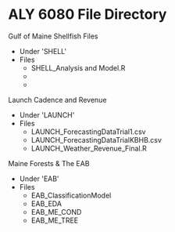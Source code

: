 # ALY 6080 File Directory

Gulf of Maine Shellfish Files 
  - Under 'SHELL' 
  - Files 
    - SHELL_Analysis and Model.R
	- 
	- 
	
Launch Cadence and Revenue 
  - Under 'LAUNCH' 
  - Files 
    - LAUNCH_ForecastingDataTrial1.csv
	- LAUNCH_ForecastingDataTrialKBHB.csv
	- LAUNCH_Weather_Revenue_Final.R
  
  
Maine Forests & The EAB 
  - Under 'EAB' 
  - Files 
    - EAB_ClassificationModel
	- EAB_EDA 
	- EAB_ME_COND
	- EAB_ME_TREE
